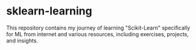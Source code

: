 # sklearn-learning
This repository contains my journey of learning "Scikit-Learn" specifically for ML from internet and various resources, including exercises, projects, and insights.
